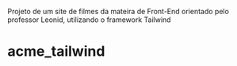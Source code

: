 Projeto de um site de filmes da mateira de Front-End orientado pelo professor Leonid, utilizando o framework Tailwind



# acme_tailwind

